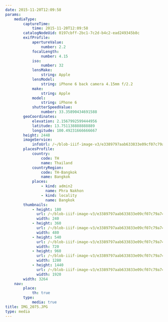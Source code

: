 ```yaml
---
date: 2015-11-20T12:09:58
params:
    mediaType:
        captureTime:
            time: 2015-11-20T12:09:58
        catalogNodeUid: 0197cbff-2bc1-7c2d-b4c2-ead249345b8c
        exifProfile:
            apertureValue:
                number: 2.2
            focalLength:
                number: 4.15
            iso:
                number: 32
            lensMake:
                string: Apple
            lensModel:
                string: iPhone 6 back camera 4.15mm f/2.2
            make:
                string: Apple
            model:
                string: iPhone 6
            shutterSpeedValue:
                number: 33.35890434691588
        geoCoordinates:
            elevation: 2.1567992599444956
            latitude: 13.751138888888889
            longitude: 100.49231666666667
        height: 2448
        imageService:
            infoUrl: /~/blob-iiif-image-v3/e3389797aab633833e09cf07c79a74410fbbba34910b60e185d399554bfdc1b9/info.json
        placesProfile:
            country:
                code: TH
                name: Thailand
            countryRegion:
                code: TH-Bangkok
                name: Bangkok
            places:
                - kind: admin2
                  name: Phra Nakhon
                - kind: locality
                  name: Bangkok
        thumbnails:
            - height: 180
              url: /~/blob-iiif-image-v3/e3389797aab633833e09cf07c79a74410fbbba34910b60e185d399554bfdc1b9/full/240%2C180/0/default.jpg
              width: 240
            - height: 360
              url: /~/blob-iiif-image-v3/e3389797aab633833e09cf07c79a74410fbbba34910b60e185d399554bfdc1b9/full/480%2C360/0/default.jpg
              width: 480
            - height: 540
              url: /~/blob-iiif-image-v3/e3389797aab633833e09cf07c79a74410fbbba34910b60e185d399554bfdc1b9/full/720%2C540/0/default.jpg
              width: 720
            - height: 960
              url: /~/blob-iiif-image-v3/e3389797aab633833e09cf07c79a74410fbbba34910b60e185d399554bfdc1b9/full/1280%2C960/0/default.jpg
              width: 1280
            - height: 1440
              url: /~/blob-iiif-image-v3/e3389797aab633833e09cf07c79a74410fbbba34910b60e185d399554bfdc1b9/full/1920%2C1440/0/default.jpg
              width: 1920
        width: 3264
    nav:
        place:
            th: true
        type:
            media: true
title: IMG_2075.JPG
type: media
---
```


